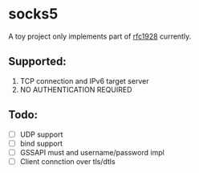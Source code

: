 socks5
=====
A toy project only implements part of [rfc1928](https://datatracker.ietf.org/doc/html/rfc1928) currently.

Supported:
-----
1. TCP connection and IPv6 target server
2. NO AUTHENTICATION REQUIRED

Todo:
-----
- [ ] UDP support
- [ ] bind support
- [ ] GSSAPI must and username/password impl
- [ ] Client connction over tls/dtls
